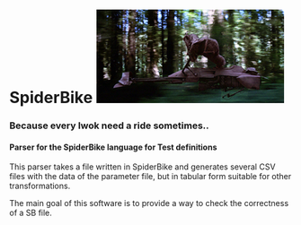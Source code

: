 # SpiderBike ![Speeder Bike](/images/speederbike.png)
### Because every Iwok need a ride sometimes..
#### Parser for the SpiderBike language for Test definitions


This parser takes a file written in SpiderBike and generates several CSV files with the data of the parameter file, but in tabular form suitable for other transformations.

The main goal of this software is to provide a way to check the correctness of a SB file.
